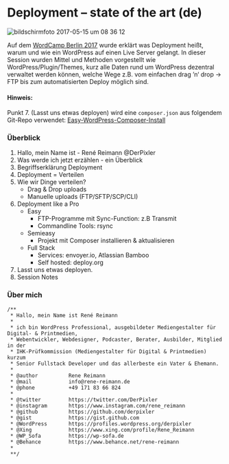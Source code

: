 # Deployment – state of the art (de)


![bildschirmfoto 2017-05-15 um 08 36 12](https://cloud.githubusercontent.com/assets/809219/26045249/9efcab3e-3949-11e7-9a93-14fe5647ecd7.png)

Auf dem [WordCamp Berlin 2017](https://2017.berlin.wordcamp.org/session/deployment-state-of-the-art/) wurde erklärt was Deployment heißt, warum und wie ein WordPress auf einen Live Server gelangt. In dieser Session wurden Mittel und Methoden vorgestellt wie WordPress/Plugin/Themes, kurz alle Daten rund um WordPress dezentral verwaltet werden können, welche Wege z.B. vom einfachen drag ’n‘ drop -> FTP bis zum automatisierten Deploy möglich sind.

#### Hinweis:
Punkt 7. (Lasst uns etwas deployen) wird eine `composer.json` aus folgendem Git-Repo verwendet: [Easy-WordPress-Composer-Install](https://github.com/derpixler/easy-wordpress-composer-install)



### Überblick
1. Hallo, mein Name ist - René Reimann @DerPixler
2. Was werde ich jetzt erzählen - ein Überblick
3. Begriffserklärung Deployment
4. Deployment = Verteilen
5. Wie wir Dinge verteilen? 
   - Drag & Drop uploads
   - Manuelle uploads (FTP/SFTP/SCP/CLI)
6. Deployment like a Pro
   - Easy
       - FTP-Programme mit Sync-Function: z.B Transmit
       - Commandline Tools: rsync
   - Semieasy
       - Projekt mit Composer installieren & aktualisieren
   - Full Stack
       - Services: envoyer.io, Atlassian Bamboo
       - Self hosted: deploy.org
7. Lasst uns etwas deployen.
8. Session Notes
       
### Über mich
```
/**
 * Hallo, mein Name ist René Reimann
 *
 * ich bin WordPress Professional, ausgebildeter Mediengestalter für Digital- & Printmedien,
 * Webentwickler, Webdesigner, Podcaster, Berater, Ausbilder, Mitglied in der
 * IHK-Prüfkommission (Mediengestalter für Digital & Printmedien) kurzum
 * Senior Fullstack Developer und das allerbeste ein Vater & Ehemann.
 *
 * @author          Rene Reimann 
 * @mail            info@rene-reimann.de
 * @phone           +49 171 83 66 824
 *
 * @twitter         https://twitter.com/DerPixler
 * @instagram       https://www.instagram.com/rene_reimann 
 * @github          https://github.com/derpixler 
 * @gist            https://gist.github.com 
 * @WordPress       https://profiles.wordpress.org/derpixler 
 * @Xing            https://www.xing.com/profile/Rene_Reimann 
 * @WP_Sofa         https://wp-sofa.de 
 * @Behance         https://www.behance.net/rene-reimann
 *
 **/
 ```